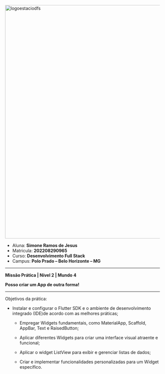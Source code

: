 <img width="762" alt="logoestaciodfs" src="https://user-images.githubusercontent.com/104142117/204535322-571ae0a5-b475-4441-83b2-06ba02d9930d.png">


- Aluna: **Simone Ramos de Jesus**
- Matricula: **202208290965**
- Curso: **Desenvolvimento Full Stack**
- Campus: **Polo Prado – Belo Horizonte – MG**  


---

**Missão Prática | Nível 2 | Mundo 4**


**Posso criar um App de outra forma!**

---

Objetivos da prática:

  * Instalar e configurar o Flutter SDK e o ambiente de desenvolvimento integrado (IDE)de acordo com as melhores práticas;

	* Empregar Widgets fundamentais, como MaterialApp, Scaffold, AppBar, Text e RaisedButton;

	* Aplicar diferentes Widgets para criar uma interface visual atraente e funcional;

	* Aplicar o widget ListView para exibir e gerenciar listas de dados;

	* Criar e implementar funcionalidades personalizadas para um Widget específico.

